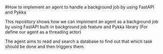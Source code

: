 #How to implement an agent to handle a background job by using FastAPI and Pykka

This repository shows how we can implement an agent as a background job by using FastAPI built-in background job feature and Pykka library (For define our agent as a threading actor)

The agent aims to read and search a database to find out that which task should be done and then triggers them.
